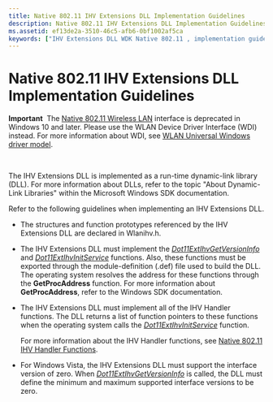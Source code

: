 ```yaml
---
title: Native 802.11 IHV Extensions DLL Implementation Guidelines
description: Native 802.11 IHV Extensions DLL Implementation Guidelines
ms.assetid: ef13de2a-3510-46c5-afb6-0bf1002af5ca
keywords: ["IHV Extensions DLL WDK Native 802.11 , implementation guidelines", "Native 802.11 IHV Extensions DLL WDK , implementation guidelines"]
---
```


# Native 802.11 IHV Extensions DLL Implementation Guidelines


**Important**  The [Native 802.11 Wireless LAN](native-802-11-wireless-lan4.md) interface is deprecated in Windows 10 and later. Please use the WLAN Device Driver Interface (WDI) instead. For more information about WDI, see [WLAN Universal Windows driver model](wifi-universal-driver-model.md).

 

The IHV Extensions DLL is implemented as a run-time dynamic-link library (DLL). For more information about DLLs, refer to the topic "About Dynamic-Link Libraries" within the Microsoft Windows SDK documentation.

Refer to the following guidelines when implementing an IHV Extensions DLL.

-   The structures and function prototypes referenced by the IHV Extensions DLL are declared in Wlanihv.h.

-   The IHV Extensions DLL must implement the [*Dot11ExtIhvGetVersionInfo*](https://msdn.microsoft.com/library/windows/hardware/ff547464) and [*Dot11ExtIhvInitService*](https://msdn.microsoft.com/library/windows/hardware/ff547470) functions. Also, these functions must be exported through the module-definition (.def) file used to build the DLL. The operating system resolves the address for these functions through the **GetProcAddress** function. For more information about **GetProcAddress**, refer to the Windows SDK documentation.

-   The IHV Extensions DLL must implement all of the IHV Handler functions. The DLL returns a list of function pointers to these functions when the operating system calls the [*Dot11ExtIhvInitService*](https://msdn.microsoft.com/library/windows/hardware/ff547470) function.

    For more information about the IHV Handler functions, see [Native 802.11 IHV Handler Functions](https://msdn.microsoft.com/library/windows/hardware/ff560627).

-   For Windows Vista, the IHV Extensions DLL must support the interface version of zero. When [*Dot11ExtIhvGetVersionInfo*](https://msdn.microsoft.com/library/windows/hardware/ff547464) is called, the DLL must define the minimum and maximum supported interface versions to be zero.

 

 





